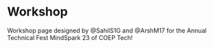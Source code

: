 # Workshop

Workshop page designed by @SahilS1G and @ArshM17 for the Annual Technical Fest MindSpark 23 of COEP Tech!

